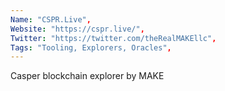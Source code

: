 ```yaml
--- 
Name: "CSPR.Live", 
Website: "https://cspr.live/", 
Twitter: "https://twitter.com/theRealMAKEllc", 
Tags: "Tooling, Explorers, Oracles", 
--- 
```

<!--lang:en--> 
Casper blockchain explorer by MAKE
<!--lang:es--] 
Casper blockchain explorer de MAKE
<!--lang:de--] 
Casper-Blockchain-Explorer von MAKE
<!--lang:fr--] 
Casper blockchain explorer par MAKE
<!--lang:pl--] 
Eksplorator blockchain Casper firmy MAKE
<!--lang:uk--] 
Провідник блокчейнів Casper від MAKE
[!--lang:*--> 
